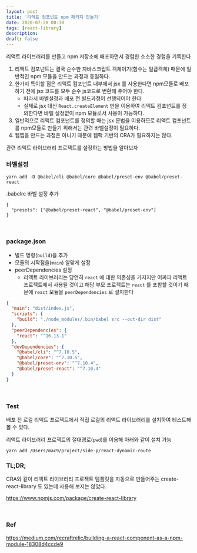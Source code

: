```yaml
---
layout: post
title: '리액트 컴포넌트 npm 패키지 만들기'
date: 2020-07-28 00:10
tags: [react-library]
description:
draft: false
---
```


리액트 라이브러리를 만들고 npm 저장소에 배포하면서 경험한 소소한 경험을 기록한다

1. 리액트 컴포넌트는 결국 순수한 자바스크립트 객체이기(함수는 일급객체) 때문에 일반적인 npm 모듈을 만드는 과정과 동일하다.
2. 한가지 특이할 점은 리액트 컴포넌트 내부에서 jsx 를 사용한다면 npm모듈로 배포하기 전에 jsx 코드를 모두 순수 js코드로 변환해 주어야 한다.
    - 따라서 바벨설정과 배포 전 빌드과정이 선행되어야 한다
    - 실제로 jsx 대신 `React.createElement` 만을 이용하여 리액트 컴포넌트를 정의한다면 바벨 설정없이 npm 모듈로서 사용이 가능하다.  
3. 일반적으로 리액트 컴포넌트를 정의할 때는 jsx 문법을 이용하므로 리액트 컴포넌트를 npm모듈로 만들기 위해서는 관련 바벨설정이 필요하다.
4. 웹앱을 만드는 과정은 아니기 때문에 웹팩 기반의 CRA가 필요하지는 않다.

관련 리액트 라이브러리 프로젝트를 설정하는 방법을 알아보자

### 바벨설정
```
yarn add -D @babel/cli @babel/core @babel/preset-env @babel/preset-react
```

.babelrc 바벨 설정 추가
```
{
  "presets": ["@babel/preset-react", "@babel/preset-env"]
}
```

<br>

### package.json
- 빌드 명령(`build`)을 추가
- 모듈의 시작점을(`main`) 알맞게 설정
- peerDependencies 설정
    - 리액트 라이브러리는 당연히 `react` 에 대한 의존성을 가지지만 어짜피 리액트 프로젝트에서 사용될 것이고 해당 부모 프로젝트는 `react` 를 포함할 것이기 때문에 `react` 모듈을 `peerDependencies` 로 설치한다 

```json
{
  "main": "dist/index.js",
  "scripts": {
    "build": "./node_modules/.bin/babel src --out-dir dist"
  },
  "peerDependencies": {
    "react": "^16.13.1"
  },
  "devDependencies": {
    "@babel/cli": "^7.10.5",
    "@babel/core": "^7.10.5",
    "@babel/preset-env": "^7.10.4",
    "@babel/preset-react": "^7.10.4"
  }
}
```

<br>

### Test
배포 전 로컬 리액트 프로젝트에서 직접 로컬의 리액트 라이브러리를 설치하여 테스트해 볼 수 있다.

리액트 라이브러리 프로젝트의 절대경로(`pwd`)를 이용해 아래와 같이 설치 가능
```
yarn add /Users/mac9/project/side-p/react-dynamic-route
``` 

### TL;DR;
CRA와 같이 리액트 라이브러리 프로젝트 템플릿을 자동으로 만들어주는 create-react-library 도 있는데 사용해 보지는 않았다.

https://www.npmjs.com/package/create-react-library

<br>

### Ref
https://medium.com/recraftrelic/building-a-react-component-as-a-npm-module-18308d4ccde9
